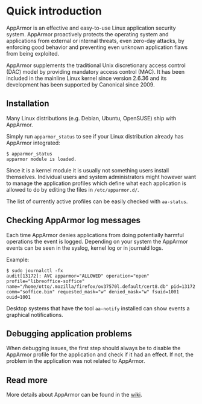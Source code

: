 # Quick introduction

AppArmor is an effective and easy-to-use Linux application security
system. AppArmor proactively protects the operating system and
applications from external or internal threats, even zero-day attacks,
by enforcing good behavior and preventing even unknown application
flaws from being exploited.

AppArmor supplements the traditional Unix discretionary access control (DAC) model by providing mandatory access control (MAC). It has been included in the mainline Linux kernel since version 2.6.36 and its development has been supported by Canonical since 2009.

## Installation

Many Linux distributions (e.g. Debian, Ubuntu, OpenSUSE) ship with AppArmor.

Simply run `apparmor_status` to see if your Linux distribution already has AppArmor integrated:

```
$ apparmor_status
apparmor module is loaded.
```

Since it is a kernel module it is usually not something users install themselves. Individual users and system administrators might however want to manage the application profiles which define what each application is allowed to do by editing the files in `/etc/apparmor.d/`.

The list of currently active profiles can be easily checked with `aa-status`.

## Checking AppArmor log messages

Each time AppArmor denies applications from doing potentially harmful operations the event is logged. Depending on your system the AppArmor events can be seen in the syslog, kernel log or in journald logs.

Example:
```
$ sudo journalctl -fx
audit[13172]: AVC apparmor="ALLOWED" operation="open" profile="libreoffice-soffice" name="/home/otto/.mozilla/firefox/ov37570l.default/cert8.db" pid=13172 comm="soffice.bin" requested_mask="w" denied_mask="w" fsuid=1001 ouid=1001
```

Desktop systems that have the tool `aa-notify` installed can show events a graphical notifications.

## Debugging application problems

When debugging issues, the first step should always be to disable the AppArmor profile for the application and check if it had an effect. If not, the problem in the application was not related to AppArmor.

## Read more

More details about AppArmor can be found in the [wiki](https://gitlab.com/apparmor/apparmor/wikis/home).
